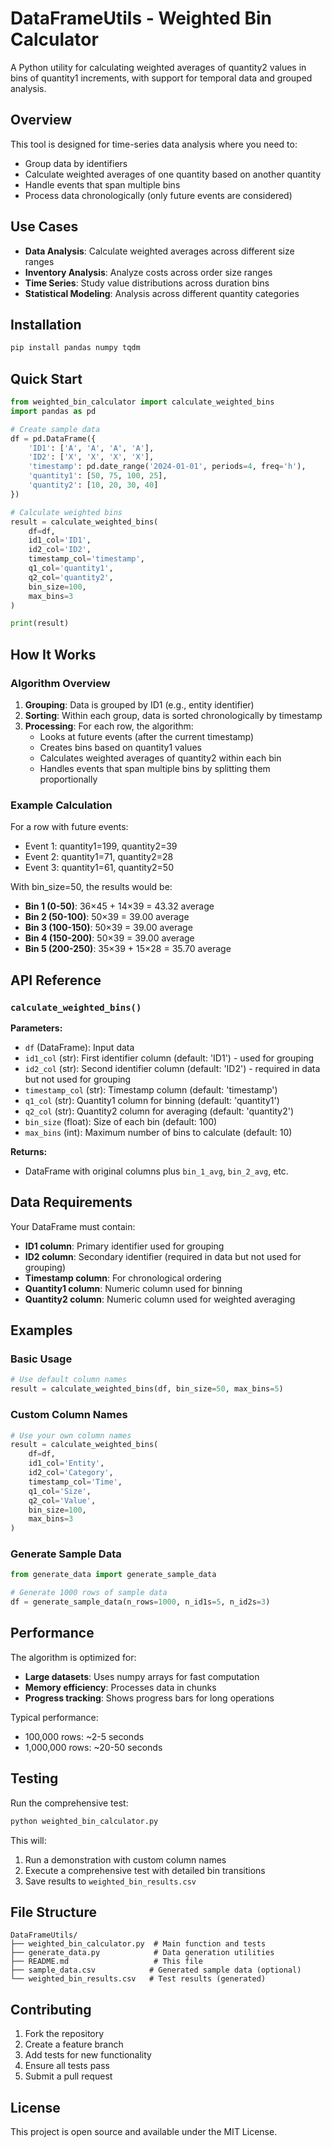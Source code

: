 # DataFrameUtils - Weighted Bin Calculator

A Python utility for calculating weighted averages of quantity2 values in bins of quantity1 increments, with support for temporal data and grouped analysis.

## Overview

This tool is designed for time-series data analysis where you need to:
- Group data by identifiers
- Calculate weighted averages of one quantity based on another quantity
- Handle events that span multiple bins
- Process data chronologically (only future events are considered)

## Use Cases

- **Data Analysis**: Calculate weighted averages across different size ranges
- **Inventory Analysis**: Analyze costs across order size ranges
- **Time Series**: Study value distributions across duration bins
- **Statistical Modeling**: Analysis across different quantity categories

## Installation

```bash
pip install pandas numpy tqdm
```

## Quick Start

```python
from weighted_bin_calculator import calculate_weighted_bins
import pandas as pd

# Create sample data
df = pd.DataFrame({
    'ID1': ['A', 'A', 'A', 'A'],
    'ID2': ['X', 'X', 'X', 'X'],
    'timestamp': pd.date_range('2024-01-01', periods=4, freq='h'),
    'quantity1': [50, 75, 100, 25],
    'quantity2': [10, 20, 30, 40]
})

# Calculate weighted bins
result = calculate_weighted_bins(
    df=df,
    id1_col='ID1',
    id2_col='ID2',
    timestamp_col='timestamp',
    q1_col='quantity1',
    q2_col='quantity2',
    bin_size=100,
    max_bins=3
)

print(result)
```

## How It Works

### Algorithm Overview

1. **Grouping**: Data is grouped by ID1 (e.g., entity identifier)
2. **Sorting**: Within each group, data is sorted chronologically by timestamp
3. **Processing**: For each row, the algorithm:
   - Looks at future events (after the current timestamp)
   - Creates bins based on quantity1 values
   - Calculates weighted averages of quantity2 within each bin
   - Handles events that span multiple bins by splitting them proportionally

### Example Calculation

For a row with future events:
- Event 1: quantity1=199, quantity2=39
- Event 2: quantity1=71, quantity2=28
- Event 3: quantity1=61, quantity2=50

With bin_size=50, the results would be:
- **Bin 1 (0-50)**: 36×45 + 14×39 = 43.32 average
- **Bin 2 (50-100)**: 50×39 = 39.00 average  
- **Bin 3 (100-150)**: 50×39 = 39.00 average
- **Bin 4 (150-200)**: 50×39 = 39.00 average
- **Bin 5 (200-250)**: 35×39 + 15×28 = 35.70 average

## API Reference

### `calculate_weighted_bins()`

**Parameters:**
- `df` (DataFrame): Input data
- `id1_col` (str): First identifier column (default: 'ID1') - used for grouping
- `id2_col` (str): Second identifier column (default: 'ID2') - required in data but not used for grouping
- `timestamp_col` (str): Timestamp column (default: 'timestamp')
- `q1_col` (str): Quantity1 column for binning (default: 'quantity1')
- `q2_col` (str): Quantity2 column for averaging (default: 'quantity2')
- `bin_size` (float): Size of each bin (default: 100)
- `max_bins` (int): Maximum number of bins to calculate (default: 10)

**Returns:**
- DataFrame with original columns plus `bin_1_avg`, `bin_2_avg`, etc.

## Data Requirements

Your DataFrame must contain:
- **ID1 column**: Primary identifier used for grouping
- **ID2 column**: Secondary identifier (required in data but not used for grouping)
- **Timestamp column**: For chronological ordering
- **Quantity1 column**: Numeric column used for binning
- **Quantity2 column**: Numeric column used for weighted averaging

## Examples

### Basic Usage
```python
# Use default column names
result = calculate_weighted_bins(df, bin_size=50, max_bins=5)
```

### Custom Column Names
```python
# Use your own column names
result = calculate_weighted_bins(
    df=df,
    id1_col='Entity',
    id2_col='Category',
    timestamp_col='Time',
    q1_col='Size',
    q2_col='Value',
    bin_size=100,
    max_bins=3
)
```

### Generate Sample Data
```python
from generate_data import generate_sample_data

# Generate 1000 rows of sample data
df = generate_sample_data(n_rows=1000, n_id1s=5, n_id2s=3)
```

## Performance

The algorithm is optimized for:
- **Large datasets**: Uses numpy arrays for fast computation
- **Memory efficiency**: Processes data in chunks
- **Progress tracking**: Shows progress bars for long operations

Typical performance:
- 100,000 rows: ~2-5 seconds
- 1,000,000 rows: ~20-50 seconds

## Testing

Run the comprehensive test:
```bash
python weighted_bin_calculator.py
```

This will:
1. Run a demonstration with custom column names
2. Execute a comprehensive test with detailed bin transitions
3. Save results to `weighted_bin_results.csv`

## File Structure

```
DataFrameUtils/
├── weighted_bin_calculator.py  # Main function and tests
├── generate_data.py            # Data generation utilities
├── README.md                   # This file
├── sample_data.csv            # Generated sample data (optional)
└── weighted_bin_results.csv   # Test results (generated)
```

## Contributing

1. Fork the repository
2. Create a feature branch
3. Add tests for new functionality
4. Ensure all tests pass
5. Submit a pull request

## License

This project is open source and available under the MIT License. 